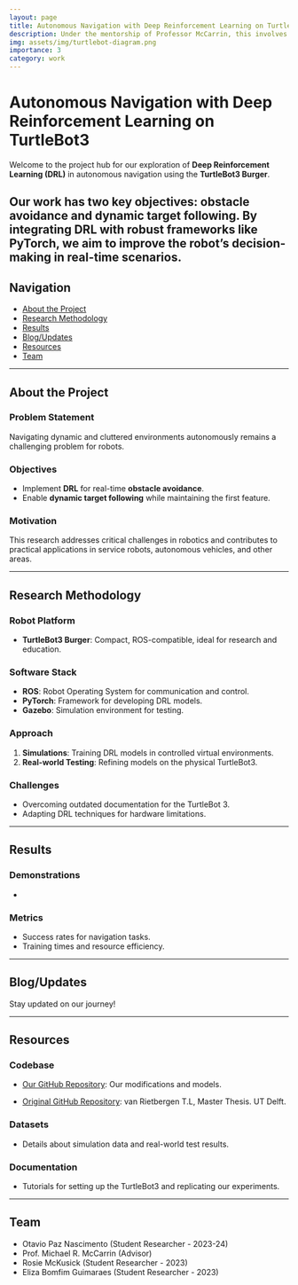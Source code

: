 ```yaml
---
layout: page
title: Autonomous Navigation with Deep Reinforcement Learning on TurtleBot3
description: Under the mentorship of Professor McCarrin, this involves developing on navigation and obstacle avoidance for the TurtleBot3.
img: assets/img/turtlebot-diagram.png
importance: 3
category: work
---
```


# Autonomous Navigation with Deep Reinforcement Learning on TurtleBot3

Welcome to the project hub for our exploration of **Deep Reinforcement Learning (DRL)** in autonomous navigation using the **TurtleBot3 Burger**. 

Our work has two key objectives: **obstacle avoidance** and **dynamic target following**. By integrating DRL with robust frameworks like PyTorch, we aim to improve the robot’s decision-making in real-time scenarios. 
---

## Navigation

- [About the Project](#about-the-project)
- [Research Methodology](#research-methodology)
- [Results](#results)
- [Blog/Updates](#blogupdates)
- [Resources](#resources)
- [Team](#team)

---

## About the Project

### Problem Statement
Navigating dynamic and cluttered environments autonomously remains a challenging problem for robots.

### Objectives
- Implement **DRL** for real-time **obstacle avoidance**.  
- Enable **dynamic target following** while maintaining the first feature.  

### Motivation
This research addresses critical challenges in robotics and contributes to practical applications in service robots, autonomous vehicles, and other areas.

---

## Research Methodology

### Robot Platform
- **TurtleBot3 Burger**: Compact, ROS-compatible, ideal for research and education.

### Software Stack
- **ROS**: Robot Operating System for communication and control.  
- **PyTorch**: Framework for developing DRL models.  
- **Gazebo**: Simulation environment for testing.

### Approach
1. **Simulations**: Training DRL models in controlled virtual environments.  
2. **Real-world Testing**: Refining models on the physical TurtleBot3.  

### Challenges
- Overcoming outdated documentation for the TurtleBot 3.  
- Adapting DRL techniques for hardware limitations.  

---

## Results

### Demonstrations
-  

### Metrics
- Success rates for navigation tasks.  
- Training times and resource efficiency.

---

## Blog/Updates

Stay updated on our journey!  

---

## Resources

### Codebase
- [Our GitHub Repository](https://github.com/otavio-paz/turtlebot3_drlnav): Our modifications and models.

- [Original GitHub Repository](https://github.com/otavio-paz/turtlebot3_drlnav): van Rietbergen T.L, Master Thesis. UT Delft.

### Datasets
- Details about simulation data and real-world test results.

### Documentation
- Tutorials for setting up the TurtleBot3 and replicating our experiments.

---

## Team

- Otavio Paz Nascimento (Student Researcher - 2023-24)
- Prof. Michael R. McCarrin (Advisor)
- Rosie McKusick (Student Researcher - 2023)
- Eliza Bomfim Guimaraes  (Student Researcher - 2023)